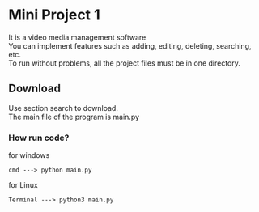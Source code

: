 # Mini Project 1
It is a video media management software \
You can implement features such as adding, editing, deleting, searching, etc. \
To run without problems, all the project files must be in one directory.
## Download
Use section search to download.\
The main file of the program is main.py

### How run code?
for windows
```
cmd ---> python main.py
```
for Linux
```
Terminal ---> python3 main.py
```